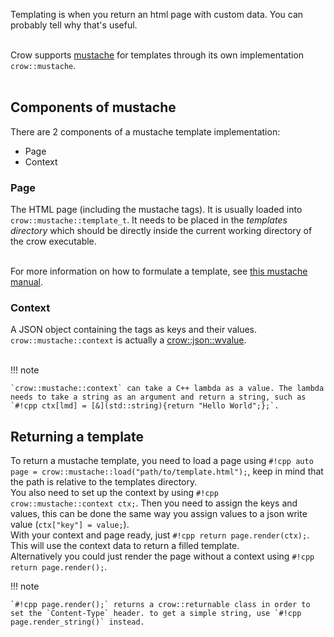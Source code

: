 Templating is when you return an html page with custom data. You can probably tell why that's useful.<br><br>

Crow supports [mustache](http://mustache.github.io) for templates through its own implementation `crow::mustache`.<br><br>

## Components of mustache

There are 2 components of a mustache template implementation:

- Page
- Context

### Page
The HTML page (including the mustache tags). It is usually loaded into `crow::mustache::template_t`. It needs to be placed in the *templates directory* which should be directly inside the current working directory of the crow executable.<br><br>

For more information on how to formulate a template, see [this mustache manual](http://mustache.github.io/mustache.5.html).

### Context
A JSON object containing the tags as keys and their values. `crow::mustache::context` is actually a [crow::json::wvalue](../json#wvalue).<br><br>

!!! note

    `crow::mustache::context` can take a C++ lambda as a value. The lambda needs to take a string as an argument and return a string, such as `#!cpp ctx[lmd] = [&](std::string){return "Hello World";};`.

## Returning a template
To return a mustache template, you need to load a page using `#!cpp auto page = crow::mustache::load("path/to/template.html");`, keep in mind that the path is relative to the templates directory.<br>
You also need to set up the context by using `#!cpp crow::mustache::context ctx;`. Then you need to assign the keys and values, this can be done the same way you assign values to a json write value (`ctx["key"] = value;`).<br>
With your context and page ready, just `#!cpp return page.render(ctx);`. This will use the context data to return a filled template.<br>
Alternatively you could just render the page without a context using `#!cpp return page.render();`.

!!! note

    `#!cpp page.render();` returns a crow::returnable class in order to set the `Content-Type` header. to get a simple string, use `#!cpp page.render_string()` instead.

